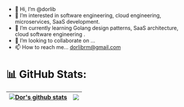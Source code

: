 - 👋 Hi, I’m @dorlib
- 👀 I’m interested in software engineering, cloud engineering, microservices, SaaS development.
- 🌱 I’m currently learning Golang design patterns, SaaS architecture, cloud software engineering . 
- 💞️ I’m looking to collaborate on ...
- 📫 How to reach me... dorlibrm@gmail.com

# 📊 GitHub Stats:
| <a href="https://github.com/dorlib/github-readme-stats"><img align="center" src="https://github-readme-stats.vercel.app/api?username=dorlib&show_icons=true&hide_border=false&theme=merko" alt="Dor's github stats" /></a> | <a href="https://github.com/dorlib/github-readme-stats"><img align="center" src="https://github-readme-stats.vercel.app/api/top-langs/?username=dorlib&layout=compact&theme=merko&hide_border=true&hide=jupyter%20notebook" /></a> |
| ------------- | ------------- |

<!---
dorlib/dorlib is a ✨ special ✨ repository because its `README.md` (this file) appears on your GitHub profile.
You can click the Preview link to take a look at your changes.
--->
